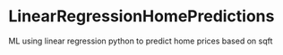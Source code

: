 # LinearRegressionHomePredictions
ML using linear regression python to predict home prices based on sqft
